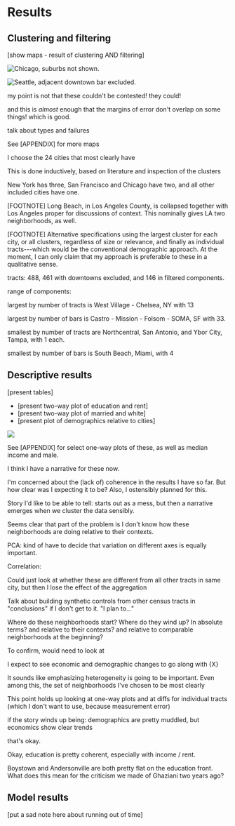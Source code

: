 ---
---

# Results

## Clustering and filtering

[show maps - result of clustering AND filtering]

![Chicago, suburbs not shown.](../../output/figures/chicago.png)

![Seattle, adjacent downtown bar excluded.](../../output/figures/seattle.png)

my point is not that these couldn't be contested! they could!

and this is *almost* enough that the margins of error don't overlap on some things! which is good.

talk about types and failures

See [APPENDIX] for more maps

I choose the 24 cities that most clearly have

This is done inductively, based on literature and inspection of the clusters

New York has three, San Francisco and Chicago have two, and all other included cities have one.

[FOOTNOTE] Long Beach, in Los Angeles County, is collapsed together with Los Angeles proper for discussions of context. This nominally gives LA two neighborhoods, as well.

[FOOTNOTE] Alternative specifications using the largest cluster for each city, or all clusters, regardless of size or relevance, and finally as individual tracts---which would be the conventional demographic approach. At the moment, I can only claim that my approach is preferable to these in a qualitative sense.

tracts: 488, 461 with downtowns excluded, and 146 in filtered components.

range of components:

largest by number of tracts is West Village - Chelsea, NY with 13

largest by number of bars is Castro - Mission - Folsom - SOMA, SF with 33.

smallest by number of tracts are Northcentral, San Antonio, and Ybor City, Tampa, with 1 each.

smallest by number of bars is South Beach, Miami, with 4

## Descriptive results

[present tables]

- [present two-way plot of education and rent]
- [present two-way plot of married and white]
- [present plot of demographics relative to cities]

![](../../output/figures/demographic_comparison.png)

See [APPENDIX] for select one-way plots of these, as well as median income and male.

I think I have a narrative for these now.

I'm concerned about the (lack of) coherence in the results I have so far. But how clear was I expecting it to be? Also, I ostensibly planned for this.

Story I'd like to be able to tell: starts out as a mess, but then a narrative emerges when we cluster the data sensibly.

Seems clear that part of the problem is I don't know how these neighborhoods are doing relative to their contexts.

PCA: kind of have to decide that variation on different axes is equally important.

Correlation:

Could just look at whether these are different from all other tracts in same city, but then I lose the effect of the aggregation

Talk about building synthetic controls from other census tracts in "conclusions" if I don't get to it. "I plan to..."


Where do these neighborhoods start? Where do they wind up? In absolute terms? and relative to their contexts? and relative to comparable neighborhoods at the beginning?

To confirm, would need to look at


I expect to see economic and demographic changes to go along with {X}

It sounds like emphasizing heterogeneity is going to be important. Even among this, the set of neighborhoods I've chosen to be most clearly

This point holds up looking at one-way plots and at diffs for individual tracts (which I don't want to use, because measurement error)

if the story winds up being: demographics are pretty muddled, but economics show clear trends

that's okay.

Okay, education is pretty coherent, especially with income / rent.

Boystown and Andersonville are both pretty flat on the education front. What does this mean for the criticism we made of Ghaziani two years ago?

## Model results

[put a sad note here about running out of time]
